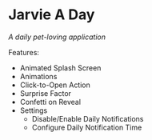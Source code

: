 # Jarvie A Day
<i>A daily pet-loving application</i>

Features:
- Animated Splash Screen
- Animations
- Click-to-Open Action
- Surprise Factor
- Confetti on Reveal
- Settings
  - Disable/Enable Daily Notifications
  - Configure Daily Notification Time
